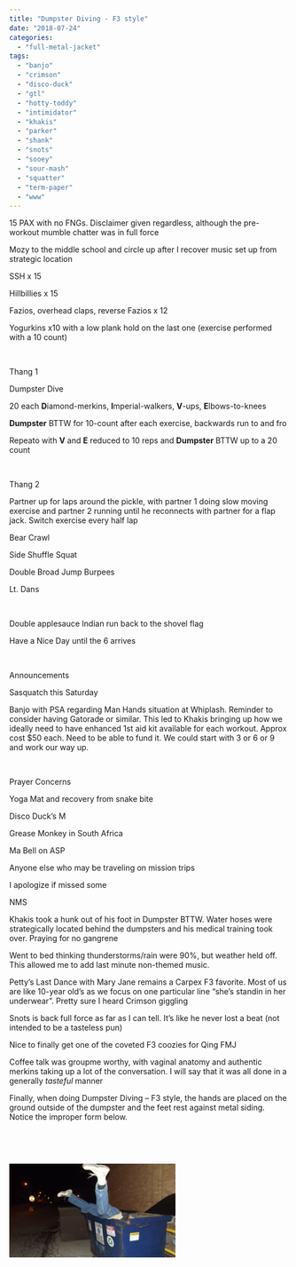 ```yaml
---
title: "Dumpster Diving - F3 style"
date: "2018-07-24"
categories: 
  - "full-metal-jacket"
tags: 
  - "banjo"
  - "crimson"
  - "disco-duck"
  - "gtl"
  - "hotty-toddy"
  - "intimidator"
  - "khakis"
  - "parker"
  - "shank"
  - "snots"
  - "sooey"
  - "sour-mash"
  - "squatter"
  - "term-paper"
  - "www"
---
```


15 PAX with no FNGs. Disclaimer given regardless, although the pre-workout mumble chatter was in full force

Mozy to the middle school and circle up after I recover music set up from strategic location

SSH x 15

Hillbillies x 15

Fazios, overhead claps, reverse Fazios x 12

Yogurkins x10 with a low plank hold on the last one (exercise performed with a 10 count)

 

Thang 1

Dumpster Dive

20 each **D**iamond-merkins, **I**mperial-walkers, **V**\-ups, **E**lbows-to-knees

**Dumpster** BTTW for 10-count after each exercise, backwards run to and fro

Repeato with **V** and **E** reduced to 10 reps and **Dumpster** BTTW up to a 20 count

 

Thang 2

Partner up for laps around the pickle, with partner 1 doing slow moving exercise and partner 2 running until he reconnects with partner for a flap jack. Switch exercise every half lap

Bear Crawl

Side Shuffle Squat

Double Broad Jump Burpees

Lt. Dans

 

Double applesauce Indian run back to the shovel flag

Have a Nice Day until the 6 arrives

 

Announcements

Sasquatch this Saturday

Banjo with PSA regarding Man Hands situation at Whiplash. Reminder to consider having Gatorade or similar. This led to Khakis bringing up how we ideally need to have enhanced 1st aid kit available for each workout. Approx cost $50 each. Need to be able to fund it. We could start with 3 or 6 or 9 and work our way up.

 

Prayer Concerns

Yoga Mat and recovery from snake bite

Disco Duck’s M

Grease Monkey in South Africa

Ma Bell on ASP

Anyone else who may be traveling on mission trips

I apologize if missed some

NMS

Khakis took a hunk out of his foot in Dumpster BTTW. Water hoses were strategically located behind the dumpsters and his medical training took over. Praying for no gangrene

Went to bed thinking thunderstorms/rain were 90%, but weather held off. This allowed me to add last minute non-themed music.

Petty’s Last Dance with Mary Jane remains a Carpex F3 favorite. Most of us are like 10-year old’s as we focus on one particular line “she’s standin in her underwear”. Pretty sure I heard Crimson giggling

Snots is back full force as far as I can tell. It’s like he never lost a beat (not intended to be a tasteless pun)

Nice to finally get one of the coveted F3 coozies for Qing FMJ

Coffee talk was groupme worthy, with vaginal anatomy and authentic merkins taking up a lot of the conversation. I will say that it was all done in a generally _tasteful_ manner

Finally, when doing Dumpster Diving – F3 style, the hands are placed on the ground outside of the dumpster and the feet rest against metal siding. Notice the improper form below.

 

 

![](images/DSCF2866-300x169.jpg)
